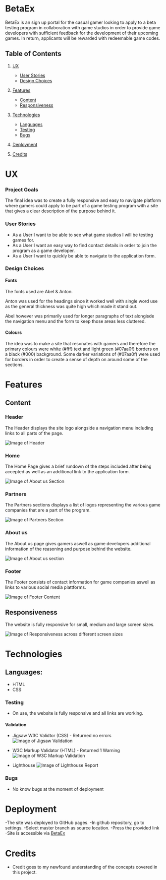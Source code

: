 # BetaEx

BetaEx is an sign up portal for the casual gamer looking to apply to a beta testing program in collaboration with game studios in order to provide game developers with sufficient feedback for the development of their upcoming games. In return, applicants will be rewarded with redeemable game codes.

## Table of Contents

1. [UX](#ux)
    - [User Stories](#user-stories)
    - [Design Choices](#design-choices)

2. [Features](#features)
    - [Content](#content)
    - [Responsiveness](#responsiveness)

3. [Technologies](#technologies)
    - [Languages](#languages)
    - [Testing](#testing)
    - [Bugs](#bugs)

4. [Deployment](#deployment)

5. [Credits](#credits) 

# UX

### Project Goals
The final idea was to create a fully responsive and easy to navigate platform where gamers could apply to be part of a game testing program with a site that gives a clear description of the purpose behind it.

### User Stories
- As a User I want to be able to see what game studios I will be testing games for.
- As a User I want an easy way to find contact details in order to join the program as a game developer.
- As a User I want to quickly be able to navigate to the application form.

### Design Choices

#### Fonts

The fonts used are Abel & Anton. 

Anton was used for the headings since it worked well with single word use as the general thickness was quite high which made it stand out.

Abel however was primarily used for longer paragraphs of text alongisde the navigation menu and the form to keep those areas less cluttered. 

#### Colours

The idea was to make a site that resonates with gamers and therefore the primary colours were white (#fff) text and light green (#07aa0f) borders on a black (#000) background. 
Some darker variations of (#07aa0f) were used for borders in order to create a sense of depth on around some of the sections.

# Features

## Content

### Header
The Header displays the site logo alongside a navigation menu including links to all parts of the page.

![Image of Header](docs/Header.JPG)

### Home
The Home Page gives a brief rundown of the steps included after being accepted as well as an additional link to the application form.

![Image of About us Section](docs/Welcome.JPG)

### Partners
The Partners sections displays a list of logos representing the various game companies that are a part of the program.

![Image of Partners Section](docs/Partners.JPG)

### About us
The About us page gives gamers aswell as game developers additional information of the reasoning and purpose behind the website.

![Image of About us section](docs/About.JPG)

### Footer
The Footer consists of contact information for game companies aswell as links to various social media plattforms.

![Image of Footer Content](docs/Footer.JPG)
 
 ## Responsiveness
 The website is fully responsive for small, medium and large screen sizes.

![Image of Responsiveness across different screen sizes](docs/Responsive.JPG)
 
# Technologies

## Languages:
- HTML
- CSS

### Testing
- On use, the website is fully responsive and all links are working.

#### Validation

- Jigsaw W3C Validtor (CSS) - Returned no errors
![Image of Jigsaw Validation](docs/css-validation.JPG)
- W3C Markup Validator (HTML) - Returned 1 Warning
![Image of W3C Markup Validation](docs/Html-validation.JPG)

- Lighthouse
![Image of Lighthouse Report](docs/Lighthouse.JPG)

### Bugs
- No know bugs at the moment of deployment

# Deployment
-The site was deployed to GitHub pages.
-In github repository, go to settings.
-Select master branch as source location. 
-Press the provided link
-Site is accessible via [BetaEx](https://ksson96.github.io/betate/)

# Credits
- Credit goes to my newfound understanding of the concepts covered in this project.
